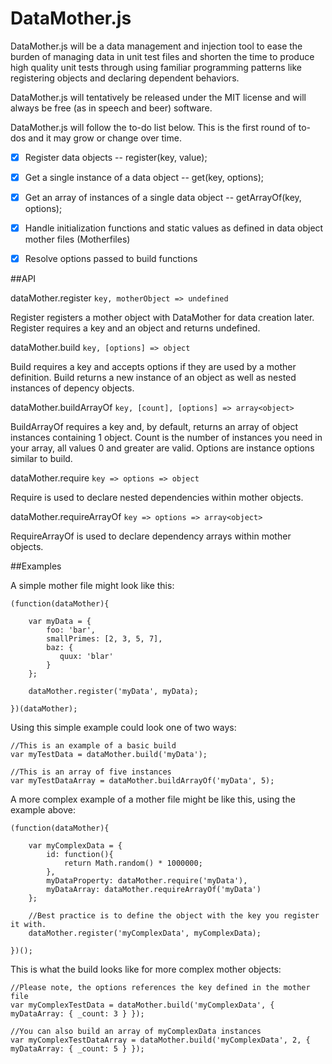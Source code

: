 # DataMother.js

DataMother.js will be a data management and injection tool to ease the burden of managing data in
unit test files and shorten the time to produce high quality unit tests through using familiar
programming patterns like registering objects and declaring dependent behaviors.

DataMother.js will tentatively be released under the MIT license and will always be free (as in speech and beer) software.

DataMother.js will follow the to-do list below.  This is the first round of to-dos and it may grow
or change over time.

- [x] Register data objects -- register(key, value);
- [x] Get a single instance of a data object -- get(key, options);
- [x] Get an array of instances of a single data object -- getArrayOf(key, options);
- [x] Handle initialization functions and static values as defined in data object mother files (Motherfiles)
- [x] Resolve options passed to build functions


##API

dataMother.register
`key, motherObject => undefined`

Register registers a mother object with DataMother for data creation later. Register requires a key and an object and returns undefined.

dataMother.build
`key, [options] => object`

Build requires a key and accepts options if they are used by a mother definition. Build returns a new instance of an object as well as nested instances of depency objects.

dataMother.buildArrayOf
`key, [count], [options] => array<object>`

BuildArrayOf requires a key and, by default, returns an array of object instances containing 1 object. Count is the number of instances you need in your array, all values 0 and greater are valid. Options are instance options similar to build.

dataMother.require
`key => options => object`

Require is used to declare nested dependencies within mother objects.

dataMother.requireArrayOf
`key => options => array<object>`

RequireArrayOf is used to declare dependency arrays within mother objects.

##Examples

A simple mother file might look like this:

    (function(dataMother){
	    
		var myData = {
		    foo: 'bar',
			smallPrimes: [2, 3, 5, 7],
			baz: {
			   quux: 'blar' 
			}
		};
		
		dataMother.register('myData', myData);
		
    })(dataMother);

Using this simple example could look one of two ways:

    //This is an example of a basic build
	var myTestData = dataMother.build('myData');
	
	//This is an array of five instances
	var myTestDataArray = dataMother.buildArrayOf('myData', 5);


A more complex example of a mother file might be like this, using the example above:

    (function(dataMother){
	
	    var myComplexData = {
			id: function(){
				return Math.random() * 1000000;
			},
            myDataProperty: dataMother.require('myData'),
		    myDataArray: dataMother.requireArrayOf('myData')
		};
		
		//Best practice is to define the object with the key you register it with.
		dataMother.register('myComplexData', myComplexData);
	
	})();

This is what the build looks like for more complex mother objects:

    //Please note, the options references the key defined in the mother file
	var myComplexTestData = dataMother.build('myComplexData', { myDataArray: { _count: 3 } });
	
	//You can also build an array of myComplexData instances
	var myComplexTestDataArray = dataMother.build('myComplexData', 2, { myDataArray: { _count: 5 } });